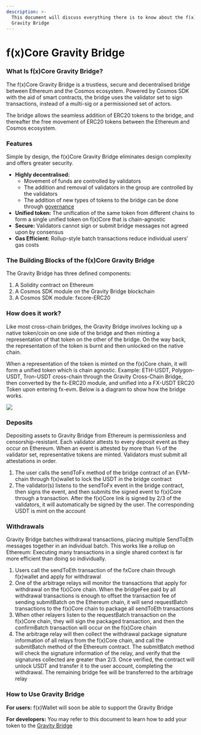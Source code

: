 ```yaml
---
description: >-
  This document will discuss everything there is to know about the f(x)Core
  Gravity Bridge
---
```


# f(x)Core Gravity Bridge

### What Is f(x)Core Gravity Bridge?

The f(x)Core Gravity Bridge is a trustless, secure and decentralised bridge between Ethereum and the Cosmos ecosystem. Powered by Cosmos SDK with the aid of smart contracts, the bridge uses the validator set to sign transactions, instead of a multi-sig or a permissioned set of actors.

The bridge allows the seamless addition of ERC20 tokens to the bridge, and thereafter the free movement of ERC20 tokens between the Ethereum and Cosmos ecosystem.

### Features

Simple by design, the f(x)Core Gravity Bridge eliminates design complexity and offers greater security.

* **Highly decentralised:**
  * Movement of funds are controlled by validators
  * The addition and removal of validators in the group are controlled by the validators
  * The addition of new types of tokens to the bridge can be done through [governance](https://github.com/FunctionX-SG/pundiai-docs/blob/main/deploying-on-fxcore-evm/cross-chain-bridges/bridging-tokens-from-other-networks/README.md)
* **Unified token:** The unification of the same token from different chains to form a single unified token on f(x)Core that is chain-agnostic
* **Secure:** Validators cannot sign or submit bridge messages not agreed upon by consensus
* **Gas Efficient:** Rollup-style batch transactions reduce individual users’ gas costs

### The Building Blocks of the f(x)Core Gravity Bridge

The Gravity Bridge has three defined components:

1. A Solidity contract on Ethereum
2. A Cosmos SDK module on the Gravity Bridge blockchain
3. A Cosmos SDK module: fxcore-ERC20

### How does it work?

Like most cross-chain bridges, the Gravity Bridge involves locking up a native token/coin on one side of the bridge and then minting a representation of that token on the other of the bridge. On the way back, the representation of the token is burnt and then unlocked on the native chain.

When a representation of the token is minted on the f(x)Core chain, it will form a unified token which is chain agnostic. Example: ETH-USDT, Polygon-USDT, Tron-USDT cross-chain through the Gravity Cross-Chain Bridge, then converted by the fx-ERC20 module, and unified into a FX-USDT ERC20 Token upon entering fx-evm. Below is a diagram to show how the bridge works.

![](<../../../../.gitbook/assets/Unified V2.drawio.png>)

### Deposits

Depositing assets to Gravity Bridge from Ethereum is permissionless and censorship-resistant. Each validator attests to every deposit event as they occur on Ethereum. When an event is attested by more than ⅔ of the validator set, representative tokens are minted. Validators must submit all attestations in order.

1. The user calls the sendToFx method of the bridge contract of an EVM-chain through f(x)wallet to lock the USDT in the bridge contract
2. The validator(s) listens to the sendToFx event in the bridge contract, then signs the event, and then submits the signed event to f(x)Core through a transaction. After the f(x)Core link is signed by 2/3 of the validators, it will automatically be signed by the user. The corresponding USDT is mint on the account

### Withdrawals

Gravity Bridge batches withdrawal transactions, placing multiple SendToEth messages together in an individual batch. This works like a rollup on Ethereum: Executing many transactions in a single shared context is far more efficient than doing so individually.

1. Users call the sendToEth transaction of the fxCore chain through f(x)wallet and apply for withdrawal
2. One of the arbitrage relays will monitor the transactions that apply for withdrawal on the f(x)Core chain. When the bridgeFee paid by all withdrawal transactions is enough to offset the transaction fee of sending submitBatch on the Ethereum chain, it will send requestBatch transactions to the f(x)Core chain to package all sendToEth transactions
3. When other relayers listen to the requestBatch transaction on the f(x)Core chain, they will sign the packaged transaction, and then the confirmBatch transaction will occur on the f(x)Core chain
4. The arbitrage relay will then collect the withdrawal package signature information of all relays from the f(x)Core chain, and call the submitBatch method of the Ethereum contract. The submitBatch method will check the signature information of the relay, and verify that the signatures collected are greater than 2/3. Once verified, the contract will unlock USDT and transfer it to the user account, completing the withdrawal. The remaining bridge fee will be transferred to the arbitrage relay

### How to Use Gravity Bridge

**For users:** f(x)Wallet will soon be able to support the Gravity Bridge

**For developers:** You may refer to this document to learn how to add your token to the [Gravity Bridge](bridging-tokens-from-other-networks.md)
